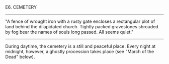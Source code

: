 E6. CEMETERY
_________________
"A fence of wrought iron with a rusty gate encloses a rectangular plot of land behind the dilapidated church. Tightly packed gravestones shrouded by fog bear the names of souls long passed. All seems quiet."
_________________

During daytime, the cemetery is a still and peaceful place. Every night at midnight, however, a ghostly procession takes place (see "March of the Dead" below).
